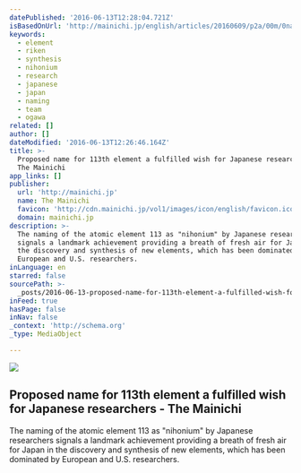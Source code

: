 ```yaml
---
datePublished: '2016-06-13T12:28:04.721Z'
isBasedOnUrl: 'http://mainichi.jp/english/articles/20160609/p2a/00m/0na/010000c'
keywords:
  - element
  - riken
  - synthesis
  - nihonium
  - research
  - japanese
  - japan
  - naming
  - team
  - ogawa
related: []
author: []
dateModified: '2016-06-13T12:26:46.164Z'
title: >-
  Proposed name for 113th element a fulfilled wish for Japanese researchers -
  The Mainichi
app_links: []
publisher:
  url: 'http://mainichi.jp'
  name: The Mainichi
  favicon: 'http://cdn.mainichi.jp/vol1/images/icon/english/favicon.ico'
  domain: mainichi.jp
description: >-
  The naming of the atomic element 113 as "nihonium" by Japanese researchers
  signals a landmark achievement providing a breath of fresh air for Japan in
  the discovery and synthesis of new elements, which has been dominated by
  European and U.S. researchers.
inLanguage: en
starred: false
sourcePath: >-
  _posts/2016-06-13-proposed-name-for-113th-element-a-fulfilled-wish-for-japanes.md
inFeed: true
hasPage: false
inNav: false
_context: 'http://schema.org'
_type: MediaObject

---
```

<article style=""><img src="http://cdn.mainichi.jp/vol1/2015/12/18/20151218hrc00m030001000q/91.jpg" /><h1>Proposed name for 113th element a fulfilled wish for Japanese researchers - The Mainichi</h1><p>The naming of the atomic element 113 as "nihonium" by Japanese researchers signals a landmark achievement providing a breath of fresh air for Japan in the discovery and synthesis of new elements, which has been dominated by European and U.S. researchers.</p></article>